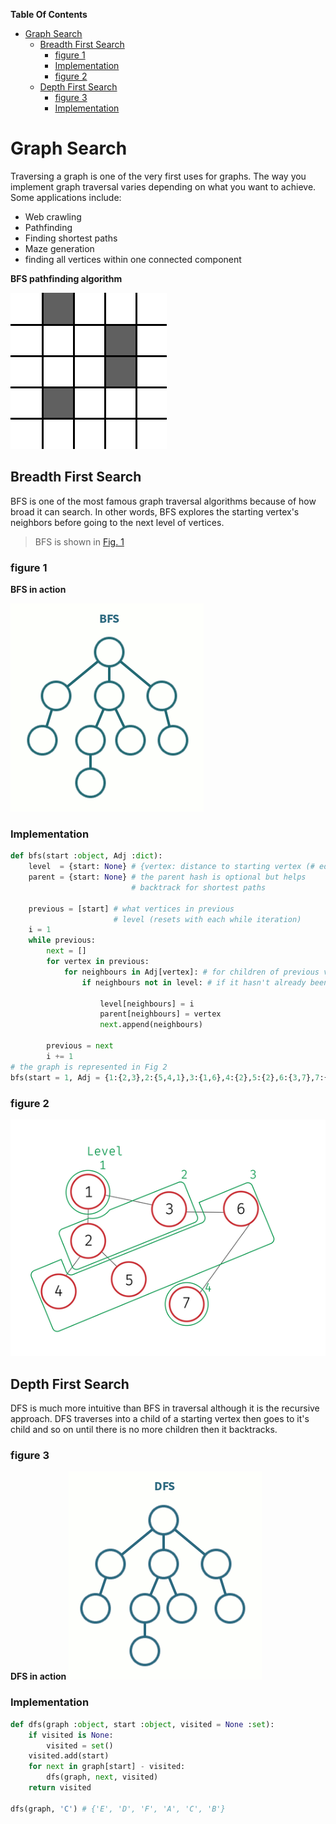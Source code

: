 **Table Of Contents**
<!-- TOC -->

- [Graph Search](#graph-search)
    - [Breadth First Search](#breadth-first-search)
        - [figure 1](#figure-1)
        - [Implementation](#implementation)
        - [figure 2](#figure-2)
    - [Depth First Search](#depth-first-search)
        - [figure 3](#figure-3)
        - [Implementation](#implementation-1)

<!-- /TOC -->

# Graph Search
Traversing a graph is one of the very first uses for graphs. The way you implement graph traversal varies depending on what you want to achieve. Some applications include:
+ Web crawling
+ Pathfinding
+ Finding shortest paths
+ Maze generation
+ finding all vertices within one connected component

**BFS pathfinding algorithm**

![](Images/gif1.gif)
## Breadth First Search
BFS is one of the most famous graph traversal algorithms because of how broad it can search. In other words, BFS explores the starting vertex's neighbors before going to the next level of vertices.
> BFS is shown in [Fig. 1](###figure-1)

### figure 1
**BFS in action**

![](Images/gif2.gif)

### Implementation
```python
def bfs(start :object, Adj :dict):
    level  = {start: None} # {vertex: distance to starting vertex (# edges)}
    parent = {start: None} # the parent hash is optional but helps
                           # backtrack for shortest paths

    previous = [start] # what vertices in previous
                       # level (resets with each while iteration)
    i = 1
    while previous:
        next = []
        for vertex in previous:
            for neighbours in Adj[vertex]: # for children of previous vertices
                if neighbours not in level: # if it hasn't already been traversed

                    level[neighbours] = i
                    parent[neighbours] = vertex
                    next.append(neighbours)

        previous = next
        i += 1
# the graph is represented in Fig 2
bfs(start = 1, Adj = {1:{2,3},2:{5,4,1},3:{1,6},4:{2},5:{2},6:{3,7},7:{6}})
```



### figure 2
![](Images/img5.png)

## Depth First Search
DFS is much more intuitive than BFS in traversal although it is the recursive approach. DFS traverses into a child of a starting vertex then goes to it's child and so on until there is no more children then it backtracks.

### figure 3
**DFS in action**
![](Images/gif3.gif)
### Implementation
```python
def dfs(graph :object, start :object, visited = None :set):
    if visited is None:
        visited = set()
    visited.add(start)
    for next in graph[start] - visited:
        dfs(graph, next, visited)
    return visited

dfs(graph, 'C') # {'E', 'D', 'F', 'A', 'C', 'B'}
```